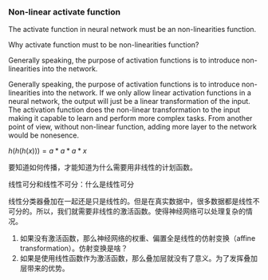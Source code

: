### Non-linear activate function

The activate function in neural network must be an non-linearities function.

Why activate function must to be non-linearities function? 

Generally speaking, the purpose of activation functions is to introduce non-linearities into the network.

Generally speaking, the purpose of activation functions is to introduce non-linearities into the network. If we only allow linear activation functions in a neural network, the output will just be a linear transformation of the input. The activation function does the non-linear transformation to the input making it capable to learn and perform more complex tasks. From another point of view, without non-linear function, adding more layer to the network would be nonesence.



$h(h(h(x))) = a*a*a*x$

要知道如何传播，才能知道为什么需要用非线性的计划函数。

线性可分和线性不可分：什么是线性可分

线性分类器叠加在一起还是只是线性的。但是在真实数据中，很多数据都是线性不可分的。所以，我们就需要非线性的激活函数。使得神经网络可以处理复杂的情况。

1. 如果没有激活函数，那么神经网络的权重、偏置全是线性的仿射变换（affine transformation）。仿射变换是啥？
2. 如果是使用线性函数作为激活函数，那么叠加层就没有了意义。为了发挥叠加层带来的优势。